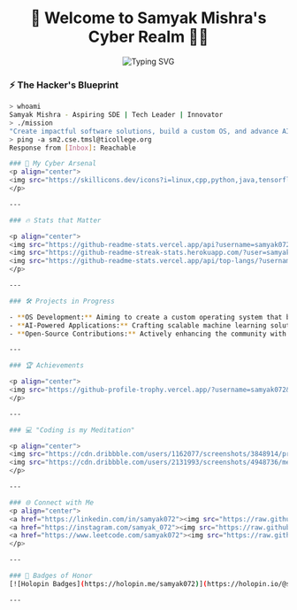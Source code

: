 <h1 align="center">👾 Welcome to Samyak Mishra's Cyber Realm 🧑‍💻</h1>

<p align="center">
<img src="https://readme-typing-svg.herokuapp.com?font=Fira+Code&size=28&duration=4000&color=0FF000&center=true&vCenter=true&lines=System+Designer+|+AI+Explorer;Open-Source+Champion;Cybersecurity+Enthusiast;Lifelong+Learner+%26+Tech+Innovator;Building+the+Future+One+Line+of+Code+at+a+Time" alt="Typing SVG">
</p>


### ⚡ The Hacker's Blueprint
```bash
> whoami
Samyak Mishra - Aspiring SDE | Tech Leader | Innovator
> ./mission
"Create impactful software solutions, build a custom OS, and advance AI research."
> ping -a sm2.cse.tmsl@ticollege.org
Response from [Inbox]: Reachable

### 🧰 My Cyber Arsenal
<p align="center">
<img src="https://skillicons.dev/icons?i=linux,cpp,python,java,tensorflow,pytorch,react,flask,django,mysql,mongodb,git,html,css,js" alt="Skills" />
</p>

---

### 🔥 Stats that Matter

<p align="center">
<img src="https://github-readme-stats.vercel.app/api?username=samyak072&show_icons=true&theme=radical" alt="Samyak's GitHub Stats" />
<img src="https://github-readme-streak-stats.herokuapp.com/?user=samyak072&theme=radical" alt="GitHub Streak" />
<img src="https://github-readme-stats.vercel.app/api/top-langs/?username=samyak072&layout=compact&theme=radical" alt="Top Languages" />
</p>

---

### 🛠️ Projects in Progress

- **OS Development:** Aiming to create a custom operating system that blends security and performance.  
- **AI-Powered Applications:** Crafting scalable machine learning solutions.  
- **Open-Source Contributions:** Actively enhancing the community with impactful PRs.  

---

### 🏆 Achievements

<p align="center">
<img src="https://github-profile-trophy.vercel.app/?username=samyak072&theme=dracula&row=1&no-frame=true&margin-w=15" alt="Trophies" />
</p>

---

### 💻 "Coding is my Meditation"

<p align="center">
<img src="https://cdn.dribbble.com/users/1162077/screenshots/3848914/programmer.gif" width="400" alt="Coding Left" />
<img src="https://cdn.dribbble.com/users/2131993/screenshots/4948736/media/45dceb640723d72436c427add7966cf8.gif" width="400" alt="Coding Right" />
</p>

---

### 🌐 Connect with Me
<p align="center">
<a href="https://linkedin.com/in/samyak072"><img src="https://raw.githubusercontent.com/rahuldkjain/github-profile-readme-generator/master/src/images/icons/Social/linked-in-alt.svg" alt="LinkedIn" width="40" /></a>
<a href="https://instagram.com/samyak_072"><img src="https://raw.githubusercontent.com/rahuldkjain/github-profile-readme-generator/master/src/images/icons/Social/instagram.svg" alt="Instagram" width="40" /></a>
<a href="https://www.leetcode.com/samyak072"><img src="https://raw.githubusercontent.com/rahuldkjain/github-profile-readme-generator/master/src/images/icons/Social/leet-code.svg" alt="LeetCode" width="40" /></a>
</p>

---

### 🎯 Badges of Honor
[![Holopin Badges](https://holopin.me/samyak072)](https://holopin.io/@samyak072)

---
